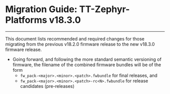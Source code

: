 # Migration Guide: TT-Zephyr-Platforms v18.3.0

---

This document lists recommended and required changes for those migrating from the previous v18.2.0 firmware release to the new v18.3.0 firmware release.

[comment]: <> (UL by area, indented as necessary)

* Going forward, and following the more standard semantic versioning of firmware, the filename
  of the combined firmware bundles will be of the form
  * `fw_pack-<major>.<minor>.<patch>.fwbundle` for final releases, and
  * `fw_pack-<major>.<minor>.<patch>-rc<N>.fwbundle` for release candidates (pre-releases)

